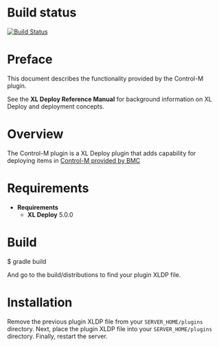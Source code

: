 # Build status #

[![Build Status](https://api.travis-ci.org/xebialabs-community/xld-controlm-plugin.svg?branch=master)](https://api.travis-ci.org/xebialabs-community/xld-controlm-plugin)

# Preface #

This document describes the functionality provided by the Control-M plugin.

See the **XL Deploy Reference Manual** for background information on XL Deploy and deployment concepts.

# Overview #

The Control-M plugin is a XL Deploy plugin that adds capability for
deploying items in [Control-M provided by BMC](http://www.bmc.com/it-solutions/control-m.html)

# Requirements #

* **Requirements**
  * **XL Deploy** 5.0.0

# Build #

$ gradle build

And go to the build/distributions to find your plugin XLDP file.

# Installation #

Remove the previous plugin XLDP file from your `SERVER_HOME/plugins` directory.
Next, place the plugin XLDP file into your `SERVER_HOME/plugins` directory.
Finally, restart the server.


